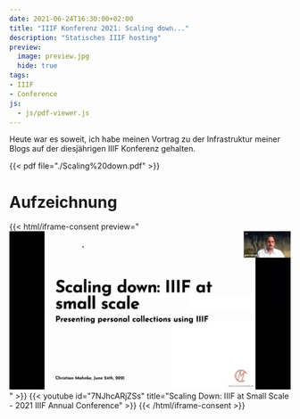 ```yaml
---
date: 2021-06-24T16:30:00+02:00
title: "IIIF Konferenz 2021: Scaling down..."
description: "Statisches IIIF hosting"
preview:
  image: preview.jpg
  hide: true
tags:
- IIIF
- Conference
js:
  - js/pdf-viewer.js
---
```

Heute war es soweit, ich habe meinen Vortrag zu der Infrastruktur meiner Blogs auf der diesjährigen IIIF Konferenz gehalten.

<!--more-->
{{< pdf file="./Scaling%20down.pdf" >}}

# Aufzeichnung

{{< html/iframe-consent preview="<img class='video-preview' src='preview.jpg' alt='Vorschau'>" >}}
    {{< youtube id="7NJhcARjZSs" title="Scaling Down: IIIF at Small Scale - 2021 IIIF Annual Conference" >}}
{{< /html/iframe-consent >}}
